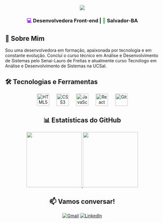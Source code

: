 <h1 align="center">
  <img src="https://readme-typing-svg.herokuapp.com/?font=Righteous&size=35&center=true&vCenter=true&width=500&height=70&duration=4000&lines=Olá,+eu+sou+a+Jaine!👋&color=8A2BE2" />
</h1>

<h3 align="center">
  <span style="color: #8A2BE2;">💻</span> Desenvolvedora Front-end | <span style="color: #4CAF50;">🌿</span> Salvador-BA
</h3>


## 🌱 Sobre Mim

Sou uma desenvolvedora em formação, apaixonada por tecnologia e em constante evolução.  Concluí o curso técnico em Análise e Desenvolvimento de Sistemas pelo Senai-Lauro de Freitas e atualmente curso Tecnólogo em Análise e Desenvolvimento de Sistemas na UCSal. 


## 🛠️ Tecnologias e Ferramentas

<div align="center">

  <img src="https://cdn.jsdelivr.net/gh/devicons/devicon@latest/icons/html5/html5-original.svg" alt="HTML5" width="40" height="40" style="margin: 0 10px;"/>
  <img src="https://cdn.jsdelivr.net/gh/devicons/devicon@latest/icons/css3/css3-original.svg" alt="CSS3" width="40" height="40" style="margin: 0 10px;"/>
  <img src="https://cdn.jsdelivr.net/gh/devicons/devicon@latest/icons/javascript/javascript-original.svg" alt="JavaScript" width="40" height="40" style="margin: 0 10px;"/>
  <img src="https://cdn.jsdelivr.net/gh/devicons/devicon@latest/icons/react/react-original.svg" alt="React" width="40" height="40" style="margin: 0 10px;"/>
  <img src="https://cdn.jsdelivr.net/gh/devicons/devicon@latest/icons/git/git-original.svg" alt="Git" width="40" height="40" style="margin: 0 10px;"/>

## 📊 Estatísticas do GitHub

<div align="center"> 
  <a href="https://github.com/Dacnis420"> 
    <img height="180em" src="https://github-readme-stats.vercel.app/api?username=Dacnis420&show_icons=true&theme=vue-dark&bg_color=0d1117&title_color=8A2BE2&icon_color=4CAF50&text_color=ffffff&border_color=8A2BE2" /> 
    <img height="180em" src="https://github-readme-stats.vercel.app/api/top-langs/?username=Dacnis420&layout=compact&theme=vue-dark&bg_color=0d1117&title_color=8A2BE2&icon_color=4CAF50&text_color=ffffff&border_color=8A2BE2" /> 
  </a> 
</div>

## 📫 Vamos conversar!

<div align="center">

[![Gmail](https://img.shields.io/badge/Gmail-D14836?style=for-the-badge&logo=gmail&logoColor=white)](mailto:dacnis.420@gmail.com)
[![LinkedIn](https://img.shields.io/badge/LinkedIn-0077B5?style=for-the-badge&logo=linkedin&logoColor=white)](https://www.linkedin.com/in/jaine-nascimento-5275a4209)
</div>
<br><br><br><br><br><br><br><br><br><br>
<br><br><br><br><br><br><br><br><br><br>
<br><br><br><br><br><br><br><br><br><br>
<br><br><br><br><br><br><br><br><br><br>
